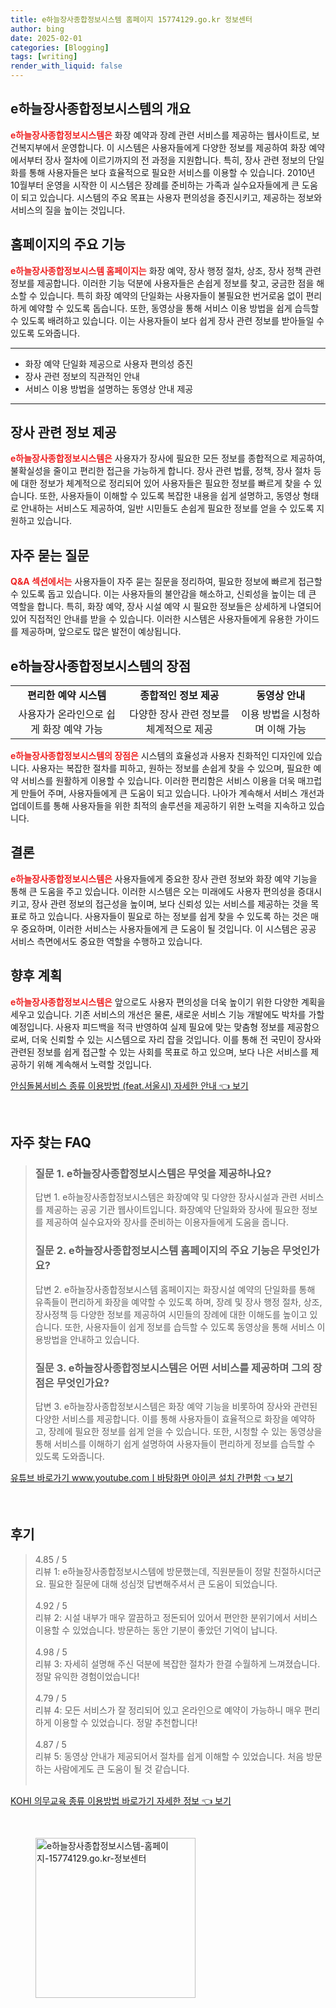 ```yaml
---
title: e하늘장사종합정보시스템 홈페이지 15774129.go.kr 정보센터
author: bing
date: 2025-02-01
categories: [Blogging]
tags: [writing]
render_with_liquid: false
---
```



<h2 id='e하늘장사종합정보시스템의 개요'>e하늘장사종합정보시스템의 개요</h2>

<p><b><span style="color: #ee2323;">e하늘장사종합정보시스템은</span></b> 화장 예약과 장례 관련 서비스를 제공하는 웹사이트로, 보건복지부에서 운영합니다. 이 시스템은 사용자들에게 다양한 정보를 제공하여 화장 예약에서부터 장사 절차에 이르기까지의 전 과정을 지원합니다. 특히, 장사 관련 정보의 단일화를 통해 사용자들은 보다 효율적으로 필요한 서비스를 이용할 수 있습니다. 2010년 10월부터 운영을 시작한 이 시스템은 장례를 준비하는 가족과 실수요자들에게 큰 도움이 되고 있습니다. 시스템의 주요 목표는 사용자 편의성을 증진시키고, 제공하는 정보와 서비스의 질을 높이는 것입니다.</p>

<h2 id='홈페이지의 주요 기능'>홈페이지의 주요 기능</h2>

<p><b><span style="color: #ee2323;">e하늘장사종합정보시스템 홈페이지는</span></b> 화장 예약, 장사 행정 절차, 상조, 장사 정책 관련 정보를 제공합니다. 이러한 기능 덕분에 사용자들은 손쉽게 정보를 찾고, 궁금한 점을 해소할 수 있습니다. 특히 화장 예약의 단일화는 사용자들이 불필요한 번거로움 없이 편리하게 예약할 수 있도록 돕습니다. 또한, 동영상을 통해 서비스 이용 방법을 쉽게 습득할 수 있도록 배려하고 있습니다. 이는 사용자들이 보다 쉽게 장사 관련 정보를 받아들일 수 있도록 도와줍니다.</p>

<hr />

<ul>
    <li>화장 예약 단일화 제공으로 사용자 편의성 증진</li>
    <li>장사 관련 정보의 직관적인 안내</li>
    <li>서비스 이용 방법을 설명하는 동영상 안내 제공</li>
</ul>

<hr />

<h2 id='장사 관련 정보 제공'>장사 관련 정보 제공</h2>

<p><b><span style="color: #ee2323;">e하늘장사종합정보시스템은</span></b> 사용자가 장사에 필요한 모든 정보를 종합적으로 제공하여, 불확실성을 줄이고 편리한 접근을 가능하게 합니다. 장사 관련 법률, 정책, 장사 절차 등에 대한 정보가 체계적으로 정리되어 있어 사용자들은 필요한 정보를 빠르게 찾을 수 있습니다. 또한, 사용자들이 이해할 수 있도록 복잡한 내용을 쉽게 설명하고, 동영상 형태로 안내하는 서비스도 제공하여, 일반 시민들도 손쉽게 필요한 정보를 얻을 수 있도록 지원하고 있습니다.</p>

<h2 id='자주 묻는 질문'>자주 묻는 질문</h2>

<p><b><span style="color: #ee2323;">Q&A 섹션에서는</span></b> 사용자들이 자주 묻는 질문을 정리하여, 필요한 정보에 빠르게 접근할 수 있도록 돕고 있습니다. 이는 사용자들의 불안감을 해소하고, 신뢰성을 높이는 데 큰 역할을 합니다. 특히, 화장 예약, 장사 시설 예약 시 필요한 정보들은 상세하게 나열되어 있어 직접적인 안내를 받을 수 있습니다. 이러한 시스템은 사용자들에게 유용한 가이드를 제공하며, 앞으로도 많은 발전이 예상됩니다.</p>

<h2 id='e하늘장사종합정보시스템의 장점'>e하늘장사종합정보시스템의 장점</h2>

<table>
    <tr>
        <td style="text-align: center; height: 17px;"><b>편리한 예약 시스템</b></td>
        <td style="text-align: center; height: 17px;"><b>종합적인 정보 제공</b></td>
        <td style="text-align: center; height: 17px;"><b>동영상 안내</b></td>
    </tr>
    <tr>
        <td style="text-align: center; height: 17px;">사용자가 온라인으로 쉽게 화장 예약 가능</td>
        <td style="text-align: center; height: 17px;">다양한 장사 관련 정보를 체계적으로 제공</td>
        <td style="text-align: center; height: 17px;">이용 방법을 시청하며 이해 가능</td>
    </tr>
</table>

<p><b><span style="color: #ee2323;">e하늘장사종합정보시스템의 장점은</span></b> 시스템의 효율성과 사용자 친화적인 디자인에 있습니다. 사용자는 복잡한 절차를 피하고, 원하는 정보를 손쉽게 찾을 수 있으며, 필요한 예약 서비스를 원활하게 이용할 수 있습니다. 이러한 편리함은 서비스 이용을 더욱 매끄럽게 만들어 주며, 사용자들에게 큰 도움이 되고 있습니다. 나아가 계속해서 서비스 개선과 업데이트를 통해 사용자들을 위한 최적의 솔루션을 제공하기 위한 노력을 지속하고 있습니다.</p>

<h2 id='결론'>결론</h2>

<p><b><span style="color: #ee2323;">e하늘장사종합정보시스템은</span></b> 사용자들에게 중요한 장사 관련 정보와 화장 예약 기능을 통해 큰 도움을 주고 있습니다. 이러한 시스템은 오는 미래에도 사용자 편의성을 증대시키고, 장사 관련 정보의 접근성을 높이며, 보다 신뢰성 있는 서비스를 제공하는 것을 목표로 하고 있습니다. 사용자들이 필요로 하는 정보를 쉽게 찾을 수 있도록 하는 것은 매우 중요하며, 이러한 서비스는 사용자들에게 큰 도움이 될 것입니다. 이 시스템은 공공 서비스 측면에서도 중요한 역할을 수행하고 있습니다.</p>

<h2 id='향후 계획'>향후 계획</h2>

<p><b><span style="color: #ee2323;">e하늘장사종합정보시스템은</span></b> 앞으로도 사용자 편의성을 더욱 높이기 위한 다양한 계획을 세우고 있습니다. 기존 서비스의 개선은 물론, 새로운 서비스 기능 개발에도 박차를 가할 예정입니다. 사용자 피드백을 적극 반영하여 실제 필요에 맞는 맞춤형 정보를 제공함으로써, 더욱 신뢰할 수 있는 시스템으로 자리 잡을 것입니다. 이를 통해 전 국민이 장사와 관련된 정보를 쉽게 접근할 수 있는 사회를 목표로 하고 있으며, 보다 나은 서비스를 제공하기 위해 계속해서 노력할 것입니다.</p>


<p><a class="click-button" title="안심돌봄서비스 종류 이용방법 (feat.서울시) 자세한 안내" href="https://yellowplanner.github.io/posts/%EC%95%88%EC%8B%AC%EB%8F%8C%EB%B4%84%EC%84%9C%EB%B9%84%EC%8A%A4-%EC%A2%85%EB%A5%98-%EC%9D%B4%EC%9A%A9%EB%B0%A9%EB%B2%95-(feat.%EC%84%9C%EC%9A%B8%EC%8B%9C)-%EC%9E%90%EC%84%B8%ED%95%9C-%EC%95%88%EB%82%B4/" rel="dofollow">안심돌봄서비스 종류 이용방법 (feat.서울시) 자세한 안내 👈 보기</a></p><br>
<h2 id='자주_찾는_FAQ'>자주 찾는 FAQ</h2>
<div itemscope="" itemtype="https://schema.org/FAQPage"> 
<blockquote> 
<div itemscope="" itemprop="mainEntity" itemtype="https://schema.org/Question"> 
<h3 itemprop="name">질문 1. e하늘장사종합정보시스템은 무엇을 제공하나요?</h3> 
<div itemscope="" itemprop="acceptedAnswer" itemtype="https://schema.org/Answer"> 
<span itemprop="text"> 
<p>답변 1. e하늘장사종합정보시스템은 화장예약 및 다양한 장사시설과 관련 서비스를 제공하는 공공 기관 웹사이트입니다. 화장예약 단일화와 장사에 필요한 정보를 제공하여 실수요자와 장사를 준비하는 이용자들에게 도움을 줍니다.</p> 
</span> 
</div> 
</div> 

<div itemscope="" itemprop="mainEntity" itemtype="https://schema.org/Question"> 
<h3 itemprop="name">질문 2. e하늘장사종합정보시스템 홈페이지의 주요 기능은 무엇인가요?</h3> 
<div itemscope="" itemprop="acceptedAnswer" itemtype="https://schema.org/Answer"> 
<span itemprop="text"> 
<p>답변 2. e하늘장사종합정보시스템 홈페이지는 화장시설 예약의 단일화를 통해 유족들이 편리하게 화장을 예약할 수 있도록 하며, 장례 및 장사 행정 절차, 상조, 장사정책 등 다양한 정보를 제공하여 시민들의 장례에 대한 이해도를 높이고 있습니다. 또한, 사용자들이 쉽게 정보를 습득할 수 있도록 동영상을 통해 서비스 이용방법을 안내하고 있습니다.</p> 
</span> 
</div> 
</div> 

<div itemscope="" itemprop="mainEntity" itemtype="https://schema.org/Question"> 
<h3 itemprop="name">질문 3. e하늘장사종합정보시스템은 어떤 서비스를 제공하며 그의 장점은 무엇인가요?</h3> 
<div itemscope="" itemprop="acceptedAnswer" itemtype="https://schema.org/Answer"> 
<span itemprop="text"> 
<p>답변 3. e하늘장사종합정보시스템은 화장 예약 기능을 비롯하여 장사와 관련된 다양한 서비스를 제공합니다. 이를 통해 사용자들이 효율적으로 화장을 예약하고, 장례에 필요한 정보를 쉽게 얻을 수 있습니다. 또한, 시청할 수 있는 동영상을 통해 서비스를 이해하기 쉽게 설명하여 사용자들이 편리하게 정보를 습득할 수 있도록 도와줍니다.</p> 
</span> 
</div> 
</div> 
</blockquote> 
</div>
<p><a class="click-button" title="유튜브 바로가기 www.youtube.comㅣ바탕화면 아이콘 설치 간편함" href="https://yellowplanner.github.io/posts/%EC%9C%A0%ED%8A%9C%EB%B8%8C-%EB%B0%94%EB%A1%9C%EA%B0%80%EA%B8%B0-www.youtube.com%E3%85%A3%EB%B0%94%ED%83%95%ED%99%94%EB%A9%B4-%EC%95%84%EC%9D%B4%EC%BD%98-%EC%84%A4%EC%B9%98-%EA%B0%84%ED%8E%B8%ED%95%A8/" rel="dofollow">유튜브 바로가기 www.youtube.comㅣ바탕화면 아이콘 설치 간편함 👈 보기</a></p><br>
<h2 id='후기'>후기</h2>
<div itemscope itemtype="https://schema.org/Product">
  <blockquote>
  <div itemprop="review" itemscope itemtype="https://schema.org/Review">
      <div itemprop="reviewRating" itemscope itemtype="https://schema.org/Rating"> <span itemprop="ratingValue">4.85</span> / <span itemprop="bestRating">5</span> </div>
      <span itemprop="reviewBody">리뷰 1: e하늘장사종합정보시스템에 방문했는데, 직원분들이 정말 친절하시더군요. 필요한 질문에 대해 성심껏 답변해주셔서 큰 도움이 되었습니다.</span>
  </div>
  <br>
  <div itemprop="review" itemscope itemtype="https://schema.org/Review">
      <div itemprop="reviewRating" itemscope itemtype="https://schema.org/Rating"> <span itemprop="ratingValue">4.92</span> / <span itemprop="bestRating">5</span> </div>
      <span itemprop="reviewBody">리뷰 2: 시설 내부가 매우 깔끔하고 정돈되어 있어서 편안한 분위기에서 서비스 이용할 수 있었습니다. 방문하는 동안 기분이 좋았던 기억이 납니다.</span>
  </div>
  <br>
  <div itemprop="review" itemscope itemtype="https://schema.org/Review">
      <div itemprop="reviewRating" itemscope itemtype="https://schema.org/Rating"> <span itemprop="ratingValue">4.98</span> / <span itemprop="bestRating">5</span> </div>
      <span itemprop="reviewBody">리뷰 3: 자세히 설명해 주신 덕분에 복잡한 절차가 한결 수월하게 느껴졌습니다. 정말 유익한 경험이었습니다!</span>
  </div>
  <br>
  <div itemprop="review" itemscope itemtype="https://schema.org/Review">
      <div itemprop="reviewRating" itemscope itemtype="https://schema.org/Rating"> <span itemprop="ratingValue">4.79</span> / <span itemprop="bestRating">5</span> </div>
      <span itemprop="reviewBody">리뷰 4: 모든 서비스가 잘 정리되어 있고 온라인으로 예약이 가능하니 매우 편리하게 이용할 수 있었습니다. 정말 추천합니다!</span>
  </div>
  <br>
  <div itemprop="review" itemscope itemtype="https://schema.org/Review">
      <div itemprop="reviewRating" itemscope itemtype="https://schema.org/Rating"> <span itemprop="ratingValue">4.87</span> / <span itemprop="bestRating">5</span> </div>
      <span itemprop="reviewBody">리뷰 5: 동영상 안내가 제공되어서 절차를 쉽게 이해할 수 있었습니다. 처음 방문하는 사람에게도 큰 도움이 될 것 같습니다.</span>
  </div>
  <br>
  </blockquote>
</div>
<p><a class="click-button" title="KOHI 의무교육 종류 이용방법 바로가기 자세한 정보" href="https://yellowplanner.github.io/posts/KOHI-%EC%9D%98%EB%AC%B4%EA%B5%90%EC%9C%A1-%EC%A2%85%EB%A5%98-%EC%9D%B4%EC%9A%A9%EB%B0%A9%EB%B2%95-%EB%B0%94%EB%A1%9C%EA%B0%80%EA%B8%B0-%EC%9E%90%EC%84%B8%ED%95%9C-%EC%A0%95%EB%B3%B4/" rel="dofollow">KOHI 의무교육 종류 이용방법 바로가기 자세한 정보 👈 보기</a></p><br>
<figure class="image"><img src="https://yellowplanner.github.io/assets/img/thumbnail/e하늘장사종합정보시스템-홈페이지-15774129.go.kr-정보센터.webp" alt="e하늘장사종합정보시스템-홈페이지-15774129.go.kr-정보센터" width="256" height="256"></figure>